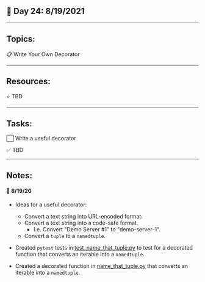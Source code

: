 ## :calendar: Day 24: 8/19/2021

---

## Topics:

:clipboard: Write Your Own Decorator

---

## Resources:

:star: TBD

---

## Tasks:

:white_large_square: Write a useful decorator

:white_check_mark: TBD

---

## Notes:

#### :notebook: 8/19/20

- Ideas for a useful decorator:
    - Convert a text string into URL-encoded format.
    - Convert a text string into a code-safe format.
        - I.e. Convert "Demo Server #1" to "demo-server-1".
    - Convert a `tuple` to a `namedtuple`.

- Created `pytest` tests in [test_name_that_tuple.py](test_name_that_tuple.py) to test for a decorated function that converts an iterable into a `namedtuple`.
- Created a decorated function in [name_that_tuple.py](name_that_tuple.py) that converts an iterable into a `namedtuple`.
